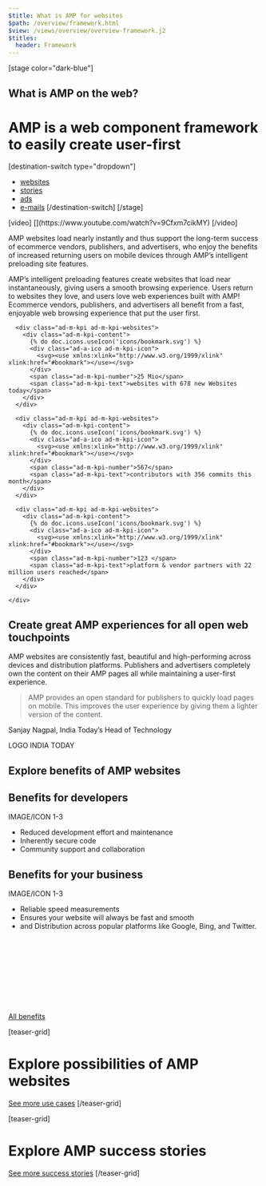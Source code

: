 ```yaml
---
$title: What is AMP for websites
$path: /overview/framework.html
$view: /views/overview/overview-framework.j2
$titles:
  header: Framework
---
```

[stage color="dark-blue"]
<amp-img src="/static/img/stage_placeholder.png" height="500" width="450" layout="responsive" />
## What is AMP on the web?
# AMP is a web component framework to easily create user-first
[destination-switch type="dropdown"]
- [websites](/content/amp-dev/overview/framework/websites.md)
- [stories](/content/amp-dev/overview/framework/stories.md)
- [ads](/content/amp-dev/overview/framework/ads.md)
- [e-mails](/content/amp-dev/overview/framework/emails.md)
[/destination-switch]
[/stage]

<section class="main intro">
  [video]
  [](https://www.youtube.com/watch?v=9Cfxm7cikMY)
  [/video]

  <p>AMP websites load nearly instantly and thus support the long-term success of ecommerce vendors, publishers, and advertisers, who enjoy the benefits of increased returning users on mobile devices through AMP’s intelligent preloading site features.</p>

  <p>AMP’s intelligent preloading features create websites that load near instantaneously, giving users a smooth browsing experience. Users return to websites they love, and users love web experiences built with AMP! Ecommerce vendors, publishers, and advertisers all benefit from a fast, enjoyable web browsing experience that put the user first.</p>
</section>

<section class="main kpi-grid">
  <div class="ad-o-teaser-grid">
    <div class="ad-o-teaser-grid-list ad-o-teaser-grid-list-count-3">

      <div class="ad-m-kpi ad-m-kpi-websites">
        <div class="ad-m-kpi-content">
          {% do doc.icons.useIcon('icons/bookmark.svg') %}
          <div class="ad-a-ico ad-m-kpi-icon">
            <svg><use xmlns:xlink="http://www.w3.org/1999/xlink" xlink:href="#bookmark"></use></svg>
          </div>
          <span class="ad-m-kpi-number">25 Mio</span>
          <span class="ad-m-kpi-text">websites with 678 new Websites today</span>
        </div>
      </div>

      <div class="ad-m-kpi ad-m-kpi-websites">
        <div class="ad-m-kpi-content">
          {% do doc.icons.useIcon('icons/bookmark.svg') %}
          <div class="ad-a-ico ad-m-kpi-icon">
            <svg><use xmlns:xlink="http://www.w3.org/1999/xlink" xlink:href="#bookmark"></use></svg>
          </div>
          <span class="ad-m-kpi-number">567</span>
          <span class="ad-m-kpi-text">contributors with 356 commits this month</span>
        </div>
      </div>

      <div class="ad-m-kpi ad-m-kpi-websites">
        <div class="ad-m-kpi-content">
          {% do doc.icons.useIcon('icons/bookmark.svg') %}
          <div class="ad-a-ico ad-m-kpi-icon">
            <svg><use xmlns:xlink="http://www.w3.org/1999/xlink" xlink:href="#bookmark"></use></svg>
          </div>
          <span class="ad-m-kpi-number">123 </span>
          <span class="ad-m-kpi-text">platform & vendor partners with 22 million users reached</span>
        </div>
      </div>

    </div>
  </div>
</section>

<section class="main col-5-15">
  <h1>Create great AMP experiences for all open web touchpoints</h1>
  <p>AMP websites are consistently fast, beautiful and high-performing across devices and distribution platforms. Publishers and advertisers completely own the content on their AMP pages all while maintaining a user-first experience.</p>
</section>

<section class="main quote">
  <blockquote>
    <p>AMP provides an open standard for publishers to quickly load pages on mobile. This improves the user experience by giving them a lighter version of the content.</p>
  </blockquote>
  <p>Sanjay Nagpal, India Today’s Head of Technology</p>
  <p>LOGO INDIA TODAY</p>
</section>

<section class="main benefits">
  <h1>Explore benefits of AMP websites</h1>

  <div class="main benefit-cards">
    <div class="benefit-card-left">
      <h2>Benefits for developers</h2>
      <p>IMAGE/ICON 1-3</p>
      <ul>
        <li>Reduced development effort and maintenance</li>
        <li>Inherently secure code</li>
        <li>Community support and collaboration</li>
      </ul>
    </div>
    <div class="benefit-card-right">
      <h2>Benefits for your business</h2>
      <p>IMAGE/ICON 1-3</p>
      <ul>
        <li>Reliable speed measurements</li>
        <li>Ensures your website will always be fast and smooth</li>
        <li>and Distribution across popular platforms like Google, Bing, and Twitter.</li>
      </ul>
    </div>
  </div>

  <a class="ad-m-lnk" href="http://localhost:8080/shared/fill-ins/use-case.html">
    <div class="ad-a-ico ad-m-lnk-icon">
      <svg><use xmlns:xlink="http://www.w3.org/1999/xlink" xlink:href="#internal"></use></svg>
    </div>
    <span class="ad-m-lnk-text">All benefits</span>
  </a>

</section>

[teaser-grid]
# Explore possibilities of AMP websites
[](content/shared/fill-ins/use-case.md)
[](content/shared/fill-ins/use-case-2.md)
[](content/shared/fill-ins/use-case.md)
[](content/shared/fill-ins/use-case-3.md)

[See more use cases](content/shared/fill-ins/use-case.md)
[/teaser-grid]

[teaser-grid]
# Explore AMP success stories
[](content/shared/fill-ins/success-story.md)
[](content/shared/fill-ins/success-story-3.md)
[](content/shared/fill-ins/success-story-2.md)
[](content/shared/fill-ins/success-story.md)

[See more success stories](content/shared/fill-ins/success-story.md)
[/teaser-grid]
